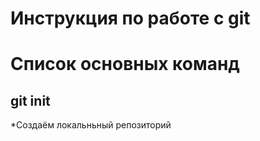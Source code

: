 # Инструкция по работе с git


# Список основных команд

## git init
*Создаём локальньный репозиторий